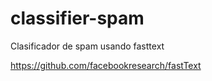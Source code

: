 # classifier-spam
Clasificador de spam usando fasttext

https://github.com/facebookresearch/fastText
